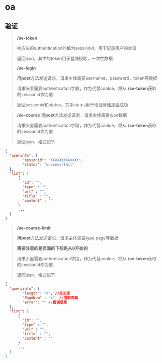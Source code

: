 # oa
## 验证
> **/se-token** 
>
>响应头的authentication的值为sessionid，用于记录用户的会话
>
>返回json，其中的token用于登陆校验，一次性数据

> **/se-login**
>
> 用**post**方法发送请求，请求主体需要username，password，token等数据
>
> 请求头里需要authentication字段，作为代替cookie，将从 **/se-token**获取的sessionid作为值
>
> 返回sessionid和status，其中status用于检验登陆是否成功 

> **/se-course**
> 用**post**方法发送请求，请求主体需要type数据
>
> 请求头里需要authentication字段，作为代替cookie，将从 **/se-token**获取的sessionid作为值
> 
> 返回json，格式如下
```json
{
  "userinfo": {
        "sesionid": "XXXXXXXXXXXXX",
        "status": "success/fail"
  },
  "list": [
      {
        "id": "",
        "type" : "",
        "url" : "",
        "title" : "",
        "content" : ""
      }
      ...
  ]
}
```
>
>
>**/se-course-limit**
>
> 用**post**方法发送请求，请求主体需要type,page等数据
>
> **需要注意的是页面的下标是从0开始的**
>
> 请求头里需要authentication字段，作为代替cookie，将从 **/se-token**获取的sessionid作为值
>
> 返回json，格式如下
```json
{
  "queryinfo": {
        "length": "x", //总长度
        "PageNum" : "x", //当前页面
        "error": "" //错误信息
  },
  "list": [
      {
        "id": "",
        "type" : "",
        "url" : "",
        "title" : "",
        "content" : ""
      }
      ...
  ]
}
```
